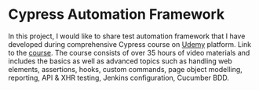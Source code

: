 # Cypress Automation Framework

In this project, I would like to share test automation framework that I have developed during comprehensive Cypress course on [Udemy](https://www.udemy.com/) platform. Link to the [course](https://www.udemy.com/course/cypress-io-master-class/). The course consists of over 35 hours of video materials and includes the basics as well as advanced topics such as handling web elements, assertions, hooks, custom commands, page object modelling, reporting, API & XHR testing, Jenkins configuration, Cucumber BDD.

